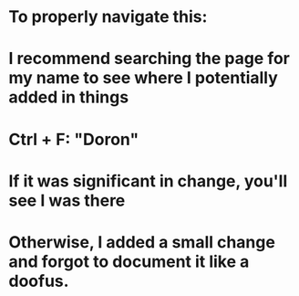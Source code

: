 # To properly navigate this:
# I recommend searching the page for my name to see where I potentially added in things
# Ctrl + F: "Doron" 
# If it was significant in change, you'll see I was there
# Otherwise, I added a small change and forgot to document it like a doofus.
